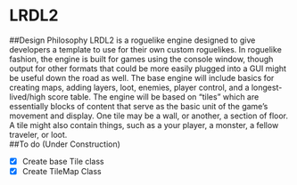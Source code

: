 # LRDL2
##Design Philosophy
LRDL2 is a roguelike engine designed to give developers a template to use for their own custom roguelikes. In roguelike fashion, the engine is built for games using the console window, though output for other formats that could be more easily plugged into a GUI might be useful down the road as well. The base engine will include basics for creating maps, adding layers, loot, enemies, player control, and a longest-lived/high score table. The engine will be based on “tiles” which are essentially blocks of content that serve as the basic unit of the game’s movement and display. One tile may be a wall, or another, a section of floor. A tile might also contain things, such as a your player, a monster, a fellow traveler, or loot.<br />
##To do (Under Construction)
- [x] Create base Tile class
- [x] Create TileMap Class